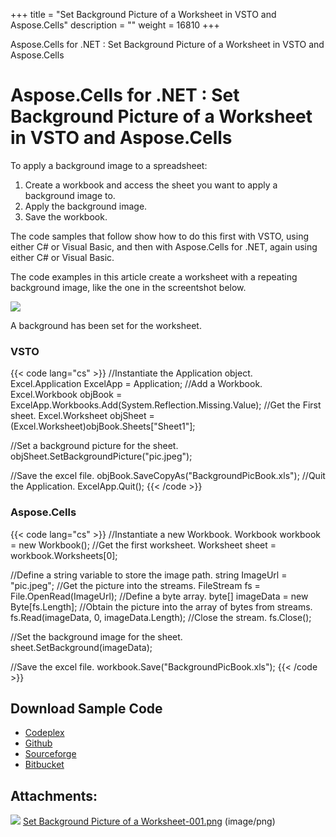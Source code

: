 +++
title = "Set Background Picture of a Worksheet in VSTO and Aspose.Cells" 
description = "" 
weight = 16810 
+++

Aspose.Cells for .NET : Set Background Picture of a Worksheet in VSTO and Aspose.Cells  

# Aspose.Cells for .NET : Set Background Picture of a Worksheet in VSTO and Aspose.Cells


To apply a background image to a spreadsheet:

1.  Create a workbook and access the sheet you want to apply a background image to.
2.  Apply the background image.
3.  Save the workbook.

The code samples that follow show how to do this first with VSTO, using either C# or Visual Basic, and then with Aspose.Cells for .NET, again using either C# or Visual Basic.

The code examples in this article create a worksheet with a repeating background image, like the one in the screentshot below.

![](download/thumbnails/5020840/2032630548)

A background has been set for the worksheet.

### VSTO

{{< code lang="cs" >}}
//Instantiate the Application object.
Excel.Application ExcelApp = Application;
//Add a Workbook.
Excel.Workbook objBook = ExcelApp.Workbooks.Add(System.Reflection.Missing.Value);
//Get the First sheet.
Excel.Worksheet objSheet = (Excel.Worksheet)objBook.Sheets["Sheet1"];

//Set a background picture for the sheet.
objSheet.SetBackgroundPicture("pic.jpeg");

//Save the excel file.
objBook.SaveCopyAs("BackgroundPicBook.xls");
//Quit the Application.
ExcelApp.Quit();
{{< /code >}}

### Aspose.Cells

{{< code lang="cs" >}}
//Instantiate a new Workbook.
Workbook workbook = new Workbook();
//Get the first worksheet.
Worksheet sheet = workbook.Worksheets[0];

//Define a string variable to store the image path.
string ImageUrl = "pic.jpeg";
//Get the picture into the streams.
FileStream fs = File.OpenRead(ImageUrl);
//Define a byte array.
byte[] imageData = new Byte[fs.Length];
//Obtain the picture into the array of bytes from streams.
fs.Read(imageData, 0, imageData.Length);
//Close the stream.
fs.Close();

//Set the background image for the sheet.
sheet.SetBackground(imageData);

//Save the excel file.
workbook.Save("BackgroundPicBook.xls");
{{< /code >}}

## Download Sample Code

*   [Codeplex](https://asposevsto.codeplex.com/downloads/get/1459785)
*   [Github](https://github.com/asposemarketplace/Aspose_for_VSTO/releases/download/Aspose.Cells1.1/Set.Background.Picture.of.a.Worksheet.Aspose.Cells.zip)
*   [Sourceforge](https://sourceforge.net/projects/asposevsto/files/Aspose.Cells%20Vs%20VSTO%20Excel/Set%20Background%20Picture%20of%20a%20Worksheet%20(Aspose.Cells).zip/download)
*   [Bitbucket](https://bitbucket.org/asposemarketplace/aspose-for-vsto/downloads/Set%20Background%20Picture%20of%20a%20Worksheet%20(Aspose.Cells).zip)

## Attachments:

![](https://docs2.aspose.com/cells/net/images/icons/bullet_blue.gif) [Set Background Picture of a Worksheet-001.png](https://docs2.aspose.com/cells/net/attachments/5020840/5115077.png) (image/png)  

